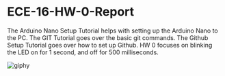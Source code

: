 # ECE-16-HW-0-Report

The Arduino Nano Setup Tutorial helps with setting up the Arduino Nano to the PC. 
The GIT Tutorial goes over the basic git commands. 
The Github Setup Tutorial goes over how to set up Github. 
HW 0 focuses on blinking the LED on for 1 second, and off for 500 milliseconds. 



![giphy](https://github.com/ece5battlebots/ECE-16-HW-0-Report/assets/163629673/9c3359f0-9083-4d6d-83b5-361118c20b68)

